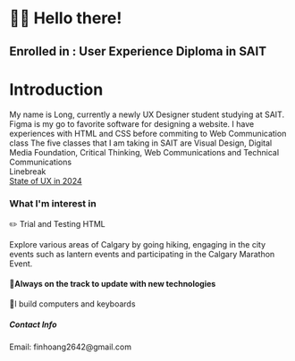 <!DOCTYPE html> 
<html lang="eng">
<head>
    <meta charset="UTF-8">
    <meta http-equiv="X-UA-Compatible" content="IE-edge">
    <meta name="viewport" content="width=device-width, initial-scale=1.0">
    <h1> 👋🏻 Hello there! </h1> 
    <h2> Enrolled in : User Experience Diploma in SAIT<h2>

<h1> Introduction </h1>
    <body> My name is Long, currently a newly UX Designer student studying at SAIT. Figma is my go to favorite software for designing a website. I have experiences with HTML and CSS before commiting to Web Communication class</body>
    <body>The five classes that I am taking in SAIT are Visual Design, Digital Media Foundation, Critical Thinking, Web Communications and Technical Communications </body>
    <br> Linebreak</br>
<title> Favourite Article </title>
<a href="https://trends.uxdesign.cc"> State of UX in 2024</a>

<h3> What I'm interest in </h3>
<body> ✏️ Trial and Testing HTML </body>

<p> Explore various areas of Calgary by going hiking, engaging in the city events such as lantern events and participating in the Calgary Marathon Event. </p>

<h4> 👾Always on the track to update with new technologies </h4>
<p> 🧐I build computers and keyboards </p>

<h5> Contact Info</h5>
<p> Email: finhoang2642@gmail.com </p>


</html>
